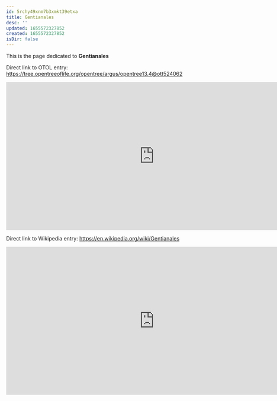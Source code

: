 ```yaml
---
id: 5rchy49xnm7b3xmkt39etxa
title: Gentianales
desc: ''
updated: 1655572327852
created: 1655572327852
isDir: false
---
```

This is the page dedicated to **Gentianales**


Direct link to OTOL entry: https://tree.opentreeoflife.org/opentree/argus/opentree13.4@ott524062



<html>
    <body>
    <iframe src="https://tree.opentreeoflife.org/opentree/argus/opentree13.4@ott524062"
    width="800" height="400" frameborder="0" allowfullscreen> </iframe>
    </body>
</html>
    


Direct link to Wikipedia entry: https://en.wikipedia.org/wiki/Gentianales



<html>
    <body>
    <iframe src="https://en.wikipedia.org/wiki/Gentianales"
    width="800" height="400" frameborder="0" allowfullscreen> </iframe>
    </body>
</html>
    
